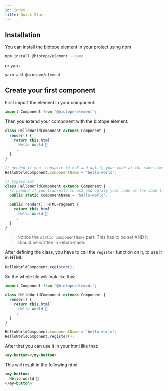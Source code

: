 ```yaml
---
id: index
title: Quick Start
---
```


## Installation
You can install the biotope element in your project using npm

```bash
npm install @biotope/element --save
```

or yarn

```bash
yarn add @biotope/element
```

## Create your first component
First import the element in your component:

```javascript
import Component from '@biotope/element';
```

Then you extend your component with the biotope element:

```javascript
class HelloWorldComponent extends Component {
  render() {
    return this.html`
      Hello World 🐤
    `;
  }
}

// needed if you transpile to es5 and uglify your code at the same time
HelloWorldComponent.componentName = 'hello-world';
```

```javascript
// typescript
class HelloWorldComponent extends Component {
  // needed if you transpile to es5 and uglify your code at the same time
  public static componentName = 'hello-world';

  public render(): HTMLFragment {
    return this.html`
      Hello World 🐤
    `;
  }
}
```

> Notice the `static componentName` part. This has to be set AND it should be written in kebab-case.

After defining the class, you have to call the `register` function on it, to use it in HTML:

```javascript
HelloWorldComponent.register();
```

So the whole file will look like this:
```javascript
import Component from '@biotope/element';

class HelloWorldComponent extends Component {
  render() {
    return this.html`
      Hello World 🐤
    `;
  }
}

HelloWorldComponent.componentName = 'hello-world';
HelloWorldComponent.register();
```

After that you can use it in your html like that:

```html
<my-button></my-button>
```

This will result in the following html:

```html
<my-button>
  Hello world 🐤
</my-button>
```
